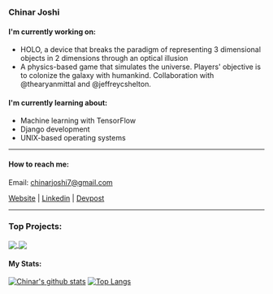 ### Chinar Joshi

#### I'm currently working on:
 - HOLO, a device that breaks the paradigm of representing 3 dimensional objects in 2 dimensions through an optical illusion
 - A physics-based game that simulates the universe. Players' objective is to colonize the galaxy with humankind. Collaboration with @thearyanmittal and @jeffreycshelton.

#### I'm currently learning about:
 - Machine learning with TensorFlow
 - Django development
 - UNIX-based operating systems

<hr>

#### How to reach me:

Email: chinarjoshi7@gmail.com

[Website](https://chinarjoshi.com) |
[Linkedin](https://www.linkedin.com/in/chinarjoshi/) |
[Devpost](https://devpost.com/chinarjoshi)

<hr>

### Top Projects:

<a href="https://github.com/chinarjoshi/holo">
  <img align="center" src="https://github-readme-stats.vercel.app/api/pin/?username=chinarjoshi&repo=holo&hide_border=true&theme=github_dark" />
</a>
<a href="https://github.com/chinarjoshi/visual-aid-transducer">
  <img align="center" src="https://github-readme-stats.vercel.app/api/pin/?username=chinarjoshi&repo=visual-aid-transducer&hide_border=true&theme=github_dark" />
</a>

#### My Stats:

[![Chinar's github stats](https://github-readme-stats.vercel.app/api?username=chinarjoshi&show_icons=true&hide_border=true&theme=github_dark)](https://chinarjoshi.com)
[![Top Langs](https://github-readme-stats.vercel.app/api/top-langs/?username=chinarjoshi&layout=compact&hide_border=true&exclude_repo=chinarjoshi.github.io,.emacs.d&theme=github_dark)](https://chinarjoshi.com/portfolio)
